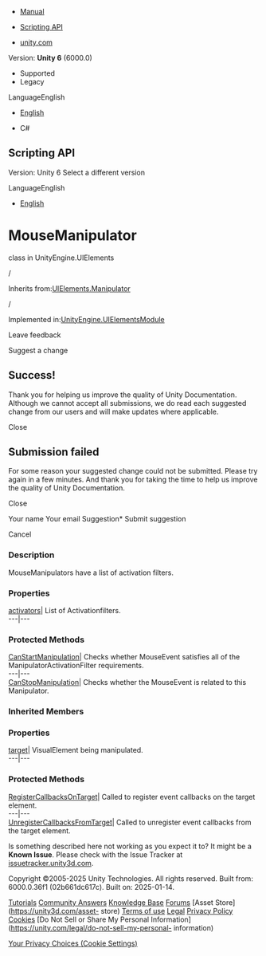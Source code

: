 [ ]()

  * [Manual](../Manual/index.html)
  * [Scripting API](../ScriptReference/index.html)

  * [unity.com](https://unity.com/)

Version: **Unity 6** (6000.0)

  * Supported
  * Legacy

LanguageEnglish

  * [English]()

  * C#

[ ](https://docs.unity3d.com)

## Scripting API

Version: Unity 6 Select a different version

LanguageEnglish

  * [English]()

# MouseManipulator

class in UnityEngine.UIElements

/

Inherits from:[UIElements.Manipulator](UIElements.Manipulator.html)

/

Implemented
in:[UnityEngine.UIElementsModule](UnityEngine.UIElementsModule.html)

Leave feedback

Suggest a change

## Success!

Thank you for helping us improve the quality of Unity Documentation. Although
we cannot accept all submissions, we do read each suggested change from our
users and will make updates where applicable.

Close

## Submission failed

For some reason your suggested change could not be submitted. Please <a>try
again</a> in a few minutes. And thank you for taking the time to help us
improve the quality of Unity Documentation.

Close

Your name Your email Suggestion* Submit suggestion

Cancel

[ ]()

### Description

MouseManipulators have a list of activation filters.

### Properties

[activators](UIElements.MouseManipulator-activators.html)|  List of
Activationfilters.  
---|---  
  
### Protected Methods

[CanStartManipulation](UIElements.MouseManipulator.CanStartManipulation.html)|
Checks whether MouseEvent satisfies all of the ManipulatorActivationFilter
requirements.  
---|---  
[CanStopManipulation](UIElements.MouseManipulator.CanStopManipulation.html)|
Checks whether the MouseEvent is related to this Manipulator.  
  
### Inherited Members

### Properties

[target](UIElements.Manipulator-target.html)|  VisualElement being
manipulated.  
---|---  
  
### Protected Methods

[RegisterCallbacksOnTarget](UIElements.Manipulator.RegisterCallbacksOnTarget.html)|
Called to register event callbacks on the target element.  
---|---  
[UnregisterCallbacksFromTarget](UIElements.Manipulator.UnregisterCallbacksFromTarget.html)|
Called to unregister event callbacks from the target element.  
  
Is something described here not working as you expect it to? It might be a
**Known Issue**. Please check with the Issue Tracker at
[issuetracker.unity3d.com](https://issuetracker.unity3d.com).

Copyright ©2005-2025 Unity Technologies. All rights reserved. Built from:
6000.0.36f1 (02b661dc617c). Built on: 2025-01-14.

[Tutorials](https://unity3d.com/learn) [Community
Answers](https://answers.unity3d.com) [Knowledge
Base](https://support.unity3d.com/hc/en-us)
[Forums](https://forum.unity3d.com) [Asset Store](https://unity3d.com/asset-
store) [Terms of use](https://docs.unity3d.com/Manual/TermsOfUse.html)
[Legal](https://unity.com/legal) [Privacy
Policy](https://unity.com/legal/privacy-policy)
[Cookies](https://unity.com/legal/cookie-policy) [Do Not Sell or Share My
Personal Information](https://unity.com/legal/do-not-sell-my-personal-
information)

[Your Privacy Choices (Cookie Settings)](javascript:void\(0\);)


